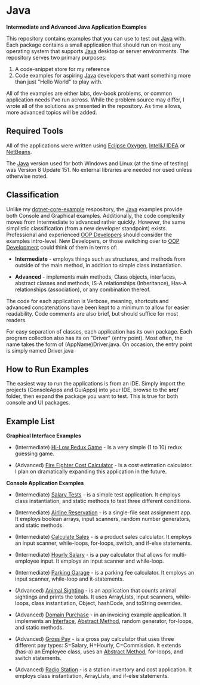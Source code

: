 # Java

**Intermediate and Advanced Java Application Examples**

This repository contains examples that you can use to test out [Java](https://java.com/en/) with. Each package contains a small application that should run on most any operating system that supports [Java](https://java.com/en/) desktop or server environments. The repository serves two primary purposes:

1. A code-snippet store for my reference
2. Code examples for aspiring [Java](https://java.com/en/)
developers that want something more than just "Hello World" to play with.

All of the examples are either labs, dev-book problems, or common application
needs I've run across. While the problem source may differ, I wrote all of the solutions as presented in the repository. As time allows, more advanced topics will be added.

## Required Tools
All of the applications were written using [Eclipse Oxygen](https://www.eclipse.org/), [IntelliJ IDEA](https://www.jetbrains.com/idea/) or [NetBeans](https://netbeans.org/).

The [Java](https://java.com/en/) version used for both Windows and Linux (at the time of testing) was Version 8 Update 151. No external libraries are needed nor used unless otherwise noted.

## Classification
Unlike my [dotnet-core-example](https://github.com/KI7MT/dotnet-core-examples) respository, the [Java](https://java.com/en/) examples provide both Console and Graphical examples.
Additionally, the code complexity moves from Intermediate to advanced rather quickly. However, the same simplistic classification (from a new developer standpoint) exists. Professional and experienced  [OOP Developers](https://en.wikipedia.org/wiki/Object-oriented_programming) should consider the examples intro-level. New Developers, or those switching over to 
[OOP Development](https://en.wikipedia.org/wiki/Object-oriented_programming) could think of them in terms of:

* **Intermediate** - employs things such as structures, and methods from outside of the main method, in addition to simple class instantiation.

* **Advanced** - implements main methods, Class objects, interfaces, abstract classes and methods, IS-A relationships (Inheritance),
Has-A relationships (association), or any combination thereof.

The code for each application is Verbose, meaning, shortcuts and advanced
concatenations have been kept to a minimum to allow for easier readability.
Code comments are also brief, but should suffice for most readers.

For easy separation of classes, each application has its own package. Each program collection also has its on "Driver" (entry point). Most often, the name takes the form of (AppName)Driver.java. On occasion, the entry point is simply named Driver.java

## How to Run Examples

The easiest way to run the applications is from an IDE. Simply import
the projects (ConsoleApps and GuiApps) into your IDE, browse to the **src/** folder, then expand the package you want to test. This is true for both console and UI packages.

## Example List

**Graphical Interface Examples**

* (Intermediate) [Hi-Low Redux Game](https://github.com/KI7MT/java-app-examples/tree/master/GuiApps/src/beam/example/redux/game) - Is a very simple (1 to 10) redux guessing game.

* (Advanced) [Fire Fighter Cost Calculator](https://github.com/KI7MT/java-app-examples/tree/master/GuiApps/src/beam/example/firefighter/cost) - Is a cost estimation calculator. I plan on dramatically expanding this application in the future. 

**Console Application Examples**

* (Intermediate) [Salary Tests](https://github.com/KI7MT/java-app-examples/tree/master/ConsoleApps/src/beam/example/salary/tests) - is a simple test application. It employs class instantiation, and static methods to test three different conditions.

* (Intermediate) [Airline Reservation](https://github.com/KI7MT/java-app-examples/tree/master/ConsoleApps/src/beam/example/airline/reservation) - is a single-file seat assignment app. It employs boolean arrays, input scanners, random number generators, and static methods.

* (Intermediate) [Calculate Sales](https://github.com/KI7MT/java-app-examples/tree/master/ConsoleApps/src/beam/example/calculate/sales) - is a product sales calculator. It employs an input scanner, while-loops, for-loops, switch, and if-else statements.

* (Intermediate) [Hourly Salary](https://github.com/KI7MT/java-app-examples/tree/master/ConsoleApps/src/beam/example/hourly/salary) - is a pay calculator that allows for multi-employee input. It employs an input scanner and while-loop.

* (Intermediate) [Parking Garage](https://github.com/KI7MT/java-app-examples/tree/master/ConsoleApps/src/beam/example/parking/garage) - is a parking fee calculator. It employs an input scanner, while-loop and it-statements.

* (Advanced) [Animal Sighting](https://github.com/KI7MT/java-app-examples/tree/master/ConsoleApps/src/beam/example/animal/sighting) - is an application that counts animal sightings and prints the totals. It uses ArrayLists, input scanners, while-loops, class instantiation, Object, hashCode, and toString overrides.

* (Advanced) [Domain Purchase](https://github.com/KI7MT/java-app-examples/tree/master/ConsoleApps/src/beam/example/domain/purchase) - in an invoicing example application. It implements an [Interface](https://docs.oracle.com/javase/tutorial/java/concepts/interface.html), [Abstract Method](https://docs.oracle.com/javase/tutorial/java/IandI/abstract.html), random generator, for-loops, and static methods.

* (Advanced) [Gross Pay](https://github.com/KI7MT/java-app-examples/tree/master/ConsoleApps/src/beam/example/gross/pay) - is a gross pay calculator that uses three different pay types: S=Salary, H=Hourly, C=Commission. It extends (has-a) an Employee class, uses an [Abstract Method](https://docs.oracle.com/javase/tutorial/java/IandI/abstract.html), for-loops, and switch statements.

* (Advanced) [Radio Station](https://github.com/KI7MT/java-app-examples/tree/master/ConsoleApps/src/beam/example/radio/station) - is a station inventory and cost application. It employs class instantiation, ArrayLists, and if-else statements.
